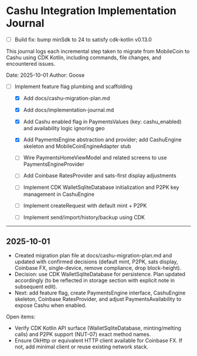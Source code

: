 # Cashu Integration Implementation Journal

- [ ] Build fix: bump minSdk to 24 to satisfy cdk-kotlin v0.13.0

This journal logs each incremental step taken to migrate from MobileCoin to Cashu using CDK Kotlin, including commands, file changes, and encountered issues.

Date: 2025-10-01
Author: Goose
- [ ] Implement feature flag plumbing and scaffolding
  - [x] Add docs/cashu-migration-plan.md
  - [x] Add docs/implementation-journal.md
  - [x] Add Cashu enabled flag in PaymentsValues (key: cashu_enabled) and availability logic ignoring geo
  - [x] Add PaymentsEngine abstraction and provider; add CashuEngine skeleton and MobileCoinEngineAdapter stub
  - [ ] Wire PaymentsHomeViewModel and related screens to use PaymentsEngineProvider
  - [ ] Add Coinbase RatesProvider and sats-first display adjustments
  - [ ] Implement CDK WalletSqliteDatabase initialization and P2PK key management in CashuEngine
  - [ ] Implement createRequest with default mint + P2PK
  - [ ] Implement send/import/history/backup using CDK


---

## 2025-10-01

- Created migration plan file at docs/cashu-migration-plan.md and updated with confirmed decisions (default mint, P2PK, sats display, Coinbase FX, single-device, remove compliance, drop block-height).
- Decision: use CDK WalletSqliteDatabase for persistence. Plan updated accordingly (to be reflected in storage section with explicit note in subsequent edit).
- Next: add feature flag, create PaymentsEngine interface, CashuEngine skeleton, Coinbase RatesProvider, and adjust PaymentsAvailability to expose Cashu when enabled.

Open items:
- Verify CDK Kotlin API surface (WalletSqliteDatabase, minting/melting calls) and P2PK support (NUT-07) exact method names.
- Ensure OkHttp or equivalent HTTP client available for Coinbase FX. If not, add minimal client or reuse existing network stack.
